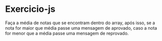 # Exercicio-js
Faça a média de notas que se encontram dentro do array, após isso, se a nota for maior que média passe uma mensagem de aprovado, caso a nota for menor que a média passe uma mensagem de reprovado.
